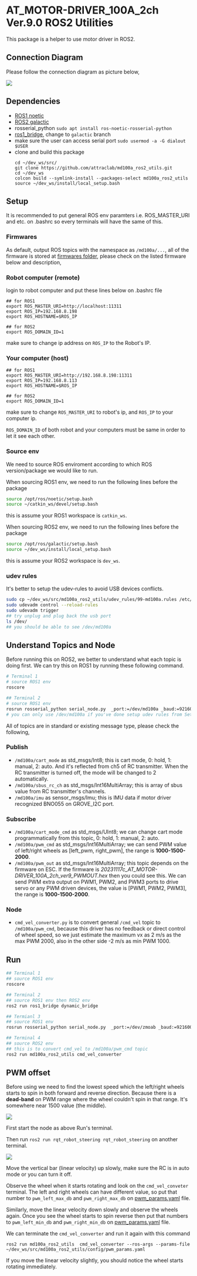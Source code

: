# AT_MOTOR-DRIVER_100A_2ch Ver.9.0 ROS2 Utilities

This package is a helper to use motor driver in ROS2.

## Connection Diagram

Please follow the connection diagram as picture below,

![](images/atcrawler_ROS_connection.jpeg)

## Dependencies

- [ROS1 noetic](http://wiki.ros.org/noetic/Installation/Ubuntu)
- [ROS2 galactic](https://docs.ros.org/en/galactic/Installation/Ubuntu-Install-Debians.html)
- rosserial_python `sudo apt install ros-noetic-rosserial-python`
- [ros1_bridge](https://github.com/ros2/ros1_bridge), change to `galactic` branch
- make sure the user can access serial port `sudo usermod -a -G dialout $USER`
- clone and build this package
	```
	cd ~/dev_ws/src/
	git clone https://github.com/attraclab/md100a_ros2_utils.git
	cd ~/dev_ws
	colcon build --symlink-install --packages-select md100a_ros2_utils
	source ~/dev_ws/install/local_setup.bash
	```

## Setup

It is recommended to put general ROS env paramters i.e. ROS_MASTER_URI and etc. on .bashrc so every terminals will have the same of this.

### Firmwares

As default, output ROS topics with the namespace as `/md100a/...`, all of the firmware is stored at [firmwares folder](./firmwares), please check on the listed firmware below and description,

### Robot computer (remote)

login to robot computer and put these lines below on .bashrc file

```
## for ROS1
export ROS_MASTER_URI=http://localhost:11311
export ROS_IP=192.168.8.198
export ROS_HOSTNAME=$ROS_IP

## for ROS2
export ROS_DOMAIN_ID=1
```

make sure to change ip address on `ROS_IP` to the Robot's IP.

### Your computer (host)
```
## for ROS1
export ROS_MASTER_URI=http://192.168.8.198:11311
export ROS_IP=192.168.8.113
export ROS_HOSTNAME=$ROS_IP

## for ROS2
export ROS_DOMAIN_ID=1
```

make sure to change `ROS_MASTER_URI` to robot's ip, and `ROS_IP` to your computer ip.

`ROS_DOMAIN_ID` of both robot and your computers must be same in order to let it see each other.

### Source env

We need to source ROS enviroment according to which ROS version/package we would like to run.

When sourcing ROS1 env, we need to run the following lines before the package
```sh
source /opt/ros/noetic/setup.bash
source ~/catkin_ws/devel/setup.bash
```
this is assume your ROS1 workspace is `catkin_ws`.

When sourcing ROS2 env, we need to run the following lines before the package
```sh
source /opt/ros/galactic/setup.bash
source ~/dev_ws/install/local_setup.bash
```
this is assume your ROS2 workspace is `dev_ws`.

### udev rules

It's better to setup the udev-rules to avoid USB devices conflicts.

```sh
sudo cp ~/dev_ws/src/md100a_ros2_utils/udev_rules/99-md100a.rules /etc/udev/rules.d/
sudo udevadm control --reload-rules
sudo udevadm trigger
## try unplug and plug back the usb port
ls /dev/
## you should be able to see /dev/md100a
```

## Understand Topics and Node

Before running this on ROS2, we better to understand what each topic is doing first. We can try this on ROS1 by running these following command.

```sh
# Terminal 1
# source ROS1 env
roscore

## Terminal 2
# source ROS1 env
rosrun rosserial_python serial_node.py  _port:=/dev/md100a _baud:=921600
# you can only use /dev/md100a if you've done setup udev rules from Setup step above. 
```

All of topics are in standard or existing message type, please check the following,

### Publish

- `/md100a/cart_mode` as std_msgs/Int8; this is cart mode, 0: hold, 1: manual, 2: auto. And it's reflected from ch5 of RC transmitter. When the RC transmitter is turned off, the mode will be changed to 2 automatically.
- `/md100a/sbus_rc_ch` as std_msgs/Int16MultiArray; this is array of sbus value from RC transmitter's channels.
- `/md100a/imu` as sensor_msgs/Imu; this is IMU data if motor driver recognized BNO055 on GROVE_I2C port.


### Subscribe

- `/md100a/cart_mode_cmd` as std_msgs/UInt8; we can change cart mode programmatically from this topic, 0: hold, 1: manual, 2: auto.
- `/md100a/pwm_cmd` as std_msgs/Int16MultiArray;  we can send PWM value of left/right wheels as [left_pwm, right_pwm], the range is **1000-1500-2000**.
- `/md100a/pwm_out` as std_msgs/Int16MultiArray; this topic depends on the firmware on ESC. If the firmware is *20231117c_AT_MOTOR-DRIVER_100A_2ch_ver9_PWMOUT.hex* then you could see this. We can send PWM extra output on PWM1, PWM2, and PWM3 ports to drive servo or any PWM driven devices, the value is [PWM1, PWM2, PWM3], the range is **1000-1500-2000**.

### Node

- `cmd_vel_converter.py` is to convert general `/cmd_vel` topic to `/md100a/pwm_cmd`, because this driver has no feedback or direct control of wheel speed, so we just estimate the maximum vx as 2 m/s as the max PWM 2000, also in the other side -2 m/s as min PWM 1000.

## Run

```sh
## Terminal 1
## source ROS1 env
roscore

## Terminal 2
## source ROS1 env then ROS2 env
ros2 run ros1_bridge dynamic_bridge

## Termianl 3
## source ROS1 env
rosrun rosserial_python serial_node.py  _port:=/dev/zmoab _baud:=921600

## Terminal 4
## source ROS2 env
## this is to convert cmd_vel to /md100a/pwm_cmd topic
ros2 run md100a_ros2_utils cmd_vel_converter
``` 

## PWM offset

Before using we need to find the lowest speed which the left/right wheels starts to spin in both forward and reverse direction. Because there is a **dead-band** on PWM range where the wheel couldn't spin in that range. It's somewhere near 1500 value (the middle).

![](images/deadband.png)


First start the node as above Run's terminal.

Then run `ros2 run rqt_robot_steering rqt_robot_steering` on another terminal.

![](images/rqt_robot_steering.png)

Move the vertical bar (linear velocity) up slowly, make sure the RC is in auto mode or you can turn it off.

Observe the wheel when it starts rotating and look on the `cmd_vel_conveter` terminal. The left and right wheels can have different value, so put that number to `pwm_left_max_db` and `pwm_right_max_db` on [pwm_params.yaml](./config/pwm_params.yaml) file.

Similarly, move the linear velocity down slowly and observe the wheels again. Once you see the wheel starts to spin reverse then put that numbers to `pwm_left_min_db` and `pwm_right_min_db` on [pwm_params.yaml](./config/pwm_params.yaml)  file.

We can terminate the `cmd_vel_converter` and run it again with this command 

`ros2 run md100a_ros2_utils  cmd_vel_converter --ros-args --params-file ~/dev_ws/src/md100a_ros2_utils/config/pwm_params.yaml`

If you move the linear velocity slightly, you should notice the wheel starts rotating immediately.

